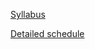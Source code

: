 [Syllabus](https://jobschepens.github.io/EW-M7E4/syllabus.html) 

[Detailed schedule](https://jobschepens.github.io/EW-M7E4/detailedschedule.html) 